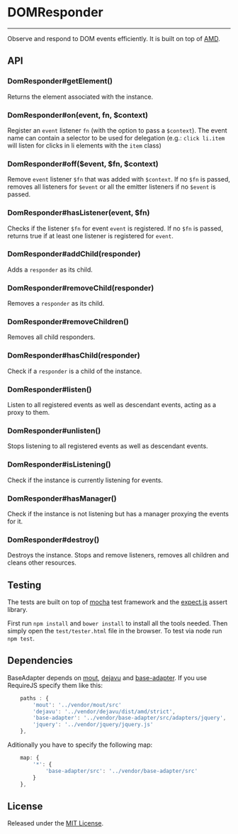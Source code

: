 # DOMResponder #
---

Observe and respond to DOM events efficiently.
It is built on top of [AMD](https://github.com/amdjs/amdjs-api/wiki/AMD).



## API ##

### DomResponder#getElement() ###

Returns the element associated with the instance.


### DomResponder#on(event, fn, $context) ###

Register an `event` listener `fn` (with the option to pass a `$context`).
The event name can contain a selector to be used for delegation (e.g.: `click li.item` will listen for clicks in li elements with the `item` class)


### DomResponder#off($event, $fn, $context) ###

Remove `event` listener `$fn` that was added with `$context`.
If no `$fn` is passed, removes all listeners for `$event` or all the emitter listeners if no `$event` is passed.


### DomResponder#hasListener(event, $fn) ###

Checks if the listener `$fn` for event `event` is registered.
If no `$fn` is passed, returns true if at least one listener is registered for `event`.


### DomResponder#addChild(responder) ###

Adds a `responder` as its child.


### DomResponder#removeChild(responder) ###

Removes a `responder` as its child.


### DomResponder#removeChildren() ###

Removes all child responders.


### DomResponder#hasChild(responder) ###

Check if a `responder` is a child of the instance.


### DomResponder#listen() ###

Listen to all registered events as well as descendant events, acting as a proxy to them.


### DomResponder#unlisten() ###

Stops listening to all registered events as well as descendant events.


### DomResponder#isListening() ###

Check if the instance is currently listening for events.


### DomResponder#hasManager() ###

Check if the instance is not listening but has a manager proxying the events for it.

### DomResponder#destroy() ###

Destroys the instance.
Stops and remove listeners, removes all children and cleans other resources.



## Testing ##

The tests are built on top of [mocha](http://visionmedia.github.com/mocha/) test framework and the [expect.js](https://github.com/LearnBoost/expect.js) assert library.

First run `npm install` and `bower install` to install all the tools needed.
Then simply open the `test/tester.html` file in the browser.
To test via node run `npm test`.


## Dependencies ##

BaseAdapter depends on [mout](https://github.com/mout/mout), [dejavu](https://github.com/IndigoUnited/dejavu) and [base-adapter](https://github.com/IndigoUnited/base-adapter).
If you use RequireJS specify them like this:

```js
    paths : {
        'mout': '../vendor/mout/src'
        'dejavu': '../vendor/dejavu/dist/amd/strict',                  // use the loose version in production
        'base-adapter': '../vendor/base-adapter/src/adapters/jquery',  // use one of the available adapters
        'jquery': '../vendor/jquery/jquery.js'                         // use one of the base libraries
    },
```

Aditionally you have to specify the following map:

```js
    map: {
        '*': {
            'base-adapter/src': '../vendor/base-adapter/src'
        }
    },
```



## License ##

Released under the [MIT License](http://www.opensource.org/licenses/mit-license.php).
